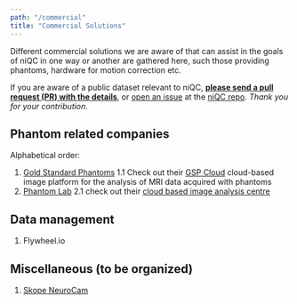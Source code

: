 ```yaml
---
path: "/commercial"
title: "Commercial Solutions"
---
```


Different commercial solutions we are aware of that can assist in the goals of niQC in one way or another are gathered here, such those providing phantoms, hardware for motion correction etc.


If you are aware of a public dataset relevant to niQC, [**please send a pull request (PR) with the details**](https://github.com/INCF/niQC/pull/new/master), or [open an issue](https://github.com/INCF/niQC/issues/new) at the [niQC repo](https://github.com/INCF/niQC). *Thank you for your contribution*.

## Phantom related companies


Alphabetical order:
1. [Gold Standard Phantoms](https://goldstandardphantoms.com/)
   1.1 Check out their [GSP Cloud](https://goldstandardphantoms.com/gsp-cloud) cloud-based image platform for the analysis of MRI data acquired with phantoms
2. [Phantom Lab](https://www.phantomlab.com)
   2.1 check out their [cloud based image analysis centre](https://www.phantomlab.com/smari-image-analysis)


## Data management

1. Flywheel.io
   
## Miscellaneous (to be organized)

1. [Skope NeuroCam](https://skope.swiss/products/neurocam/)
